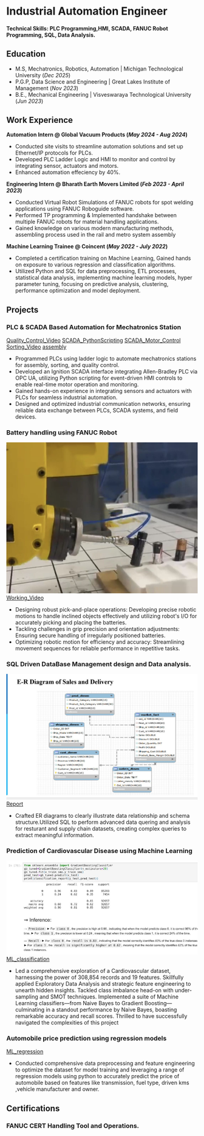 

# Industrial Automation Engineer

#### Technical Skills: PLC Programming,HMI, SCADA, FANUC Robot Programming, SQL, Data Analysis.

## Education
- M.S, Mechatronics, Robotics, Automation | Michigan Technological University (_Dec 2025_)								       		
- P.G.P, Data Science and Engineering	| Great Lakes Institute of Management (_Nov 2023_)	 			        		
- B.E., Mechanical Engineering | Visveswaraya Technological University (_Jun 2023_) 

## Work Experience
**Automation Intern @ Global Vacuum Products (_May 2024 - Aug 2024_)**
- Conducted site visits to streamline automation solutions and set up Ethernet/IP protocols for PLCs.
- Developed PLC Ladder Logic and HMI to monitor and control by integrating sensor, actuators and motors.
- Enhanced automation effeciency by 40%.
  
**Engineering Intern @ Bharath Earth Movers Limited (_Feb 2023 - April 2023_)**
- Conducted Virtual Robot Simulations of FANUC robots for spot welding applications using FANUC Roboguide software.
- Performed TP programming & Implemented handshake between multiple FANUC robots for material handling applications.
- Gained knowledge on various modern manufacturing methods, assembling process used in the rail and metro system assembly

**Machine Learning Trainee @ Coincent (_May 2022 - July 2022_)**
- Completed a certification training on Machine Learning, Gained hands on exposure to various regression and classification algorithms.
- Utilized Python and SQL for data preprocessing, ETL processes, statistical data analysis, implementing machine learning models, hyper parameter tuning, focusing on predictive analysis, clustering, performance 
  optimization and model deployment.

## Projects
### PLC & SCADA Based Automation for Mechatronics Station
[Quality_Control_Video](https://drive.google.com/file/d/1irOli0r_pAH6fti_H-tlxWQZivwnfmQg/view?usp=drive_link)
[SCADA_PythonScripting](https://drive.google.com/file/d/1Cat3el2Fvr71A4OE8kqWiG6uCS-hRLr8/view?usp=sharing)
[SCADA_Motor_Control](https://drive.google.com/file/d/1craog6hFb__KhzNHJPJ2cz9i_whnw6HO/view?usp=drive_link)
[Sorting_Video](https://drive.google.com/file/d/11WTSfwbjVD45-Lq7wXGX78qe5s7j1Hp8/view?usp=drive_link)
[assembly](https://drive.google.com/file/d/1lF3Gju69V-xJ-VBcJ4d056ltxgug_POx/view?usp=drive_link)
- Programmed PLCs using ladder logic to automate mechatronics stations for assembly, sorting, and quality control.  
- Developed an Ignition SCADA interface integrating Allen-Bradley PLC via OPC UA, utilizing Python scripting for event-driven HMI controls to enable real-time motor operation and monitoring.  
- Gained hands-on experience in integrating sensors and actuators with PLCs for seamless industrial automation.  
- Designed and optimized industrial communication networks, ensuring reliable data exchange between PLCs, SCADA systems, and field devices.

### Battery handling using FANUC Robot
![My Image](assets/photo_2025-02-27_00-21-40.jpg)
[Working_Video](https://drive.google.com/file/d/1s7rbbNLWDFGbCjEYHxYW-8YmuNVPgY4s/view?usp=drive_link)
- Designing robust pick-and-place operations: Developing precise robotic motions to handle inclined objects effectively and utilizing robot's I/O for accurately picking and placing the batteries.
- Tackling challenges in grip precision and orientation adjustments: Ensuring secure handling of irregularly positioned batteries.
- Optimizing robotic motion for efficiency and accuracy: Streamlining movement sequences for reliable performance in repetitive tasks.

### SQL Driven DataBase Management design and Data analysis.
![My Image](assets/photo_2025-02-27_01-51-02.jpg)
[Report](https://docs.google.com/presentation/d/12dAn-hdMEfNlKBexlSGdcOpKyiXE27LR/edit?usp=drive_link&ouid=115028343743082697341&rtpof=true&sd=true)
- Crafted ER diagrams to clearly illustrate data relationship and schema structure.Utilized SQL to perform advanced data quering and analysis for resturant and supply chain datasets, creating complex queries to extract meaningful information.
  
### Prediction of Cardiovascular Disease using Machine Learning
![My Image](assets/photo_2025-02-27_01-49-47.jpg)
[ML_classification](https://drive.google.com/file/d/199sTHk4ELnh7AEVgIO1uo2BRP1IV_nb9/view?usp=drive_link)
- Led a comprehensive exploration of a Cardiovascular dataset, harnessing the power of 308,854 records and 19 features. Skillfully applied Exploratory Data Analysis and strategic feature engineering to unearth 
  hidden insights. Tackled class imbalance head-on with under-sampling and SMOT techniques. Implemented a suite of Machine Learning classifiers—from Naive Bayes to Gradient Boosting—culminating in a standout 
  performance by Naive Bayes, boasting remarkable accuracy and recall scores. Thrilled to have successfully navigated the complexities of this project
  
### Automobile price prediction using regression models
[ML_regression](https://drive.google.com/file/d/174B42unMLL7iDoApJK_Y4JO0QNXAzlzX/view?usp=drive_link)
- Conducted comprehensive data preprocessing and feature engineering to optimize the dataset for model training and leveraging a range of regression models using python to accurately predict the price of 
  automobile based on features like transmission, fuel type, driven kms ,vehicle manufacturer and owner.

## Certifications
### FANUC CERT Handling Tool and Operations.
  
  



